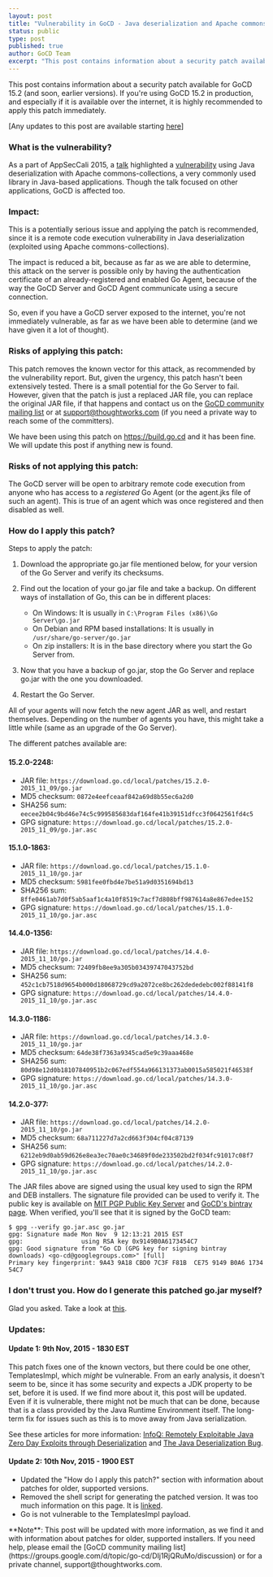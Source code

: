 ```yaml
---
layout: post
title: "Vulnerability in GoCD - Java deserialization and Apache commons-collections"
status: public
type: post
published: true
author: GoCD Team
excerpt: "This post contains information about a security patch available for GoCD 15.2. If you're using GoCD 15.2 in production, and especially if it is available over the internet, it is highly recommended to apply this patch immediately."
---
```


This post contains information about a security patch available for GoCD 15.2 (and soon, earlier versions). If you're using GoCD 15.2 in production, and especially if it is available over the internet, it is highly recommended to apply this patch immediately.

[Any updates to this post are available starting [here](#updates)]

### What is the vulnerability?

As a part of AppSecCali 2015, a [talk](http://www.securitytube.net/video/13271) highlighted a
[vulnerability](http://foxglovesecurity.com/2015/11/06/what-do-weblogic-websphere-jboss-jenkins-opennms-and-your-application-have-in-common-this-vulnerability/)
using Java deserialization with Apache commons-collections, a very commonly used library in Java-based
applications. Though the talk focused on other applications, GoCD is affected too.


### Impact:

This is a potentially serious issue and applying the patch is recommended, since it is a remote code execution
vulnerability in Java deserialization (exploited using Apache commons-collections).

The impact is reduced a bit, because as far as we are able to determine, this attack on the server is possible only by
having the authentication certificate of an already-registered and enabled Go Agent, because of the way the GoCD Server
and GoCD Agent communicate using a secure connection.

So, even if you have a GoCD server exposed to the internet, you're not immediately vulnerable, as far as we have been
able to determine (and we have given it a lot of thought).


### Risks of applying this patch:

This patch removes the known vector for this attack, as recommended by the vulnerability report. But, given the urgency,
this patch hasn't been extensively tested. There is a small potential for the Go Server to fail. However, given that the
patch is just a replaced JAR file, you can replace the original JAR file, if that happens and contact us on the
[GoCD community mailing list](https://groups.google.com/d/topic/go-cd/DIj1RjQRuMo/discussion) or at support@thoughtworks.com (if you need a private way to reach some of the committers).

We have been using this patch on https://build.go.cd and it has been fine. We will update this post if anything new is
found.


### Risks of not applying this patch:

The GoCD server will be open to arbitrary remote code execution from anyone who has access to a *registered* Go Agent (or
the agent.jks file of such an agent). This is true of an agent which was once registered and then disabled as well.


### How do I apply this patch?

Steps to apply the patch:

1. Download the appropriate go.jar file mentioned below, for your version of the Go Server and verify its checksums.

2. Find out the location of your go.jar file and take a backup. On different ways of installation of Go, this can be in different places:
    - On Windows: It is usually in `C:\Program Files (x86)\Go Server\go.jar`
    - On Debian and RPM based installations: It is usually in `/usr/share/go-server/go.jar`
    - On zip installers: It is in the base directory where you start the Go Server from.

3. Now that you have a backup of go.jar, stop the Go Server and replace go.jar with the one you downloaded.

4. Restart the Go Server.

All of your agents will now fetch the new agent JAR as well, and restart themselves. Depending on the number of agents
you have, this might take a little while (same as an upgrade of the Go Server).

The different patches available are:

#### 15.2.0-2248:

* JAR file: `https://download.go.cd/local/patches/15.2.0-2015_11_09/go.jar`
* MD5 checksum: `0872e4eefceaaf842a69d8b55ec6a2d0`
* SHA256 sum: `eecee2b04c9bd46e74c5c999585683daf164fe41b39151dfcc3f0642561fd4c5`
* GPG signature: `https://download.go.cd/local/patches/15.2.0-2015_11_09/go.jar.asc`

#### 15.1.0-1863:

* JAR file: `https://download.go.cd/local/patches/15.1.0-2015_11_10/go.jar`
* MD5 checksum: `5981fee0fbd4e7be51a9d0351694bd13`
* SHA256 sum: `8ffe0461ab7d0f5ab5aaf1c4a10f8519c7acf7d808bff987614a8e867edee152`
* GPG signature: `https://download.go.cd/local/patches/15.1.0-2015_11_10/go.jar.asc`

#### 14.4.0-1356:

* JAR file: `https://download.go.cd/local/patches/14.4.0-2015_11_10/go.jar`
* MD5 checksum: `72409fb8ee9a305b03439747043752bd`
* SHA256 sum: `452c1cb7518d9654b000d18068729cd9a2072ce8bc262dededebc002f88141f8`
* GPG signature: `https://download.go.cd/local/patches/14.4.0-2015_11_10/go.jar.asc`

#### 14.3.0-1186:

* JAR file: `https://download.go.cd/local/patches/14.3.0-2015_11_10/go.jar`
* MD5 checksum: `64de38f7363a9345cad5e9c39aaa468e`
* SHA256 sum: `80d98e12d0b18107840951b2c067edf554a966131373ab0015a585021f46538f`
* GPG signature: `https://download.go.cd/local/patches/14.3.0-2015_11_10/go.jar.asc`

#### 14.2.0-377:

* JAR file: `https://download.go.cd/local/patches/14.2.0-2015_11_10/go.jar`
* MD5 checksum: `68a711227d7a2cd663f304cf04c87139`
* SHA256 sum: `6212eb9d0ab59d626e8ea3ec70ae0c34689f0de233502bd2f034fc91017c08f7`
* GPG signature: `https://download.go.cd/local/patches/14.2.0-2015_11_10/go.jar.asc`

The JAR files above are signed using the usual key used to sign the RPM and DEB installers. The signature file provided can be used to verify it.
The public key is available on [MIT PGP Public Key Server](http://pgp.mit.edu/pks/lookup?search=0x9149B0A6173454C7&op=index) and
[GoCD's bintray page](https://bintray.com/gocd). When verified, you'll see that it is signed by the GoCD team:

```
$ gpg --verify go.jar.asc go.jar
gpg: Signature made Mon Nov  9 12:13:21 2015 EST
gpg:                using RSA key 0x9149B0A6173454C7
gpg: Good signature from "Go CD (GPG key for signing bintray downloads) <go-cd@googlegroups.com>" [full]
Primary key fingerprint: 9A43 9A18 CBD0 7C3F F81B  CE75 9149 B0A6 1734 54C7
```


### I don't trust you. How do I generate this patched go.jar myself?

Glad you asked. Take a look at [this](/misc/generate-patched-jar-for-deserialization-vulnerability.html).


<a name="updates"></a>
### Updates:

#### Update 1: 9th Nov, 2015 - 1830 EST

This patch fixes one of the known vectors, but there could be one other, TemplatesImpl, which *might* be vulnerable. From an early analysis, it doesn't seem to be, since it has some security and expects a JDK property to be set, before it is used. If we find more about it, this post will be updated. Even if it is vulnerable, there might not be much that can be done, because that is a class provided by the Java Runtime Environment itself. The long-term fix for issues such as this is to move away from Java serialization.

See these articles for more information: [InfoQ: Remotely Exploitable Java Zero Day Exploits through Deserialization](http://www.infoq.com/news/2015/11/commons-exploit) and 
[The Java Deserialization Bug](http://fishbowl.pastiche.org/2015/11/09/java_serialization_bug/).


#### Update 2: 10th Nov, 2015 - 1900 EST

* Updated the "How do I apply this patch?" section with information about patches for older, supported versions.
* Removed the shell script for generating the patched version. It was too much information on this page. It is
  [linked](/misc/generate-patched-jar-for-deserialization-vulnerability.html).
* Go is not vulnerable to the TemplatesImpl payload.

<p>
**Note**: This post will be updated with more information, as we find it and with information about patches for older, supported
installers. If you need help, please email the [GoCD community mailing list](https://groups.google.com/d/topic/go-cd/DIj1RjQRuMo/discussion)
or for a private channel, support@thoughtworks.com.
